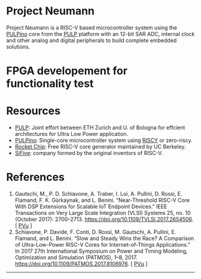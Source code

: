 # Project Neumann
Project Neumann is a RISC-V based microcontroller system using the [PULPino] core from the [PULP] platform with an 12-bit SAR ADC, internal clock and other analog and digital peripherals to build complete embedded solutions.

# FPGA developement for functionality test

# Resources
- [PULP]: Joint effort between ETH Zurich and U. of Bologna for effcient architectures for Ultra Low Power application.
- [PULPino]: Single-core microcontroller system using [RISCY] or zero-riscy. 
- [Rocket Chip]: Free RISC-V core generator maintained by UC Berkeley. 
- [SiFive]: company formed by the original inventors of RISC-V.
# References
1. Gautschi, M., P. D. Schiavone, A. Traber, I. Loi, A. Pullini, D. Rossi, E. Flamand, F. K. Gürkaynak, and L. Benini. “Near-Threshold RISC-V Core With DSP Extensions for Scalable IoT Endpoint Devices.” IEEE Transactions on Very Large Scale Integration (VLSI) Systems 25, no. 10 (October 2017): 2700–2713. https://doi.org/10.1109/TVLSI.2017.2654506. [ [PVu](https://box.com/s/k938yc0t91bw6wf/2017-gautschi-RISCV-DSP-xtension-RISCY.pdf) ]
2. Schiavone, P. Davide, F. Conti, D. Rossi, M. Gautschi, A. Pullini, E. Flamand, and L. Benini. “Slow and Steady Wins the Race? A Comparison of Ultra-Low-Power RISC-V Cores for Internet-of-Things Applications.” In 2017 27th International Symposium on Power and Timing Modeling, Optimization and Simulation (PATMOS), 1–8, 2017. https://doi.org/10.1109/PATMOS.2017.8106976. [ [PVu](https://box.com/s/cbnrjv64y11q94h/2017-schiavone2017-comparisonRISCVarchsForIOT.pdf) ]
* * *
[PULPino]:		https://github.com/pulp-platform/pulpino
[PULP]:			https://pulp-platform.org/index.html
[RISCY]:		http://ieeexplore.ieee.org/abstract/document/7864441/
[Rocket Chip]:		https://github.com/freechipsproject/rocket-chip
[SiFive]:		https://www.sifive.com
[RISCV]:		https://www.riscv.org
[OpenHW]:		https://github.com/openhwgroup/cv32e40p
[SERV]:			https://github.com/olofk/serv
